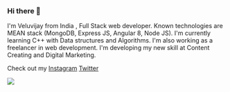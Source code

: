 ### Hi there 👋


I'm Veluvijay from India , Full Stack web developer. Known technologies are MEAN stack (MongoDB, Express JS, Angular 8, Node JS).
I'm currently learning C++ with Data structures and Algorithms. I'm also working as a freelancer in web development. I'm developing my new skill at Content Creating and Digital Marketing. 

Check out my [Instagram](https://www.instagram.com/pro__googler/)
[Twitter](https://twitter.com/veluvjdevendran)



![](https://sdk.bitmoji.com/render/panel/9cc045ef-9cfe-4bbe-a5bc-b5e3671260ff-c260af8f-18bd-4b80-a8bf-49aeb4d98c0a-v1.png?transparent=1&palette=1)
